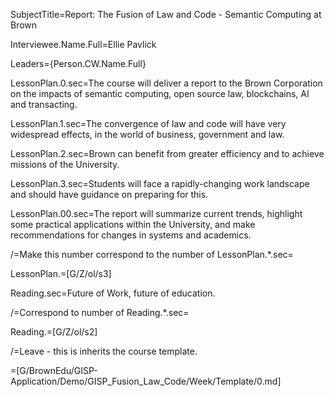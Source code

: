 SubjectTitle=Report: The Fusion of Law and Code - Semantic Computing at Brown

Interviewee.Name.Full=Ellie Pavlick

Leaders={Person.CW.Name.Full}

LessonPlan.0.sec=The course will deliver a report to the Brown Corporation on the impacts of semantic computing, open source law, blockchains, AI and transacting.

LessonPlan.1.sec=The convergence of law and code will have very widespread effects, in the world of business, government and law.

LessonPlan.2.sec=Brown can benefit from greater efficiency and to achieve missions of the University.

LessonPlan.3.sec=Students will face a rapidly-changing work landscape and should have guidance on preparing for this.

LessonPlan.00.sec=The report will summarize current trends, highlight some practical applications within the University, and make recommendations for changes in systems and academics.

/=Make this number correspond to the number of LessonPlan.*.sec=

LessonPlan.=[G/Z/ol/s3]

Reading.sec=Future of Work, future of education.

/=Correspond to number of Reading.*.sec=

Reading.=[G/Z/ol/s2]

/=Leave - this is inherits the course template.

=[G/BrownEdu/GISP-Application/Demo/GISP_Fusion_Law_Code/Week/Template/0.md]
